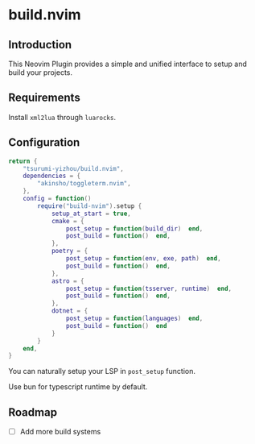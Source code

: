 # build.nvim
## Introduction
This Neovim Plugin provides a simple and unified interface to setup and build your projects.

## Requirements
Install `xml2lua` through `luarocks`.

## Configuration
```lua
return {
    "tsurumi-yizhou/build.nvim",
    dependencies = {
        "akinsho/toggleterm.nvim",
    },
    config = function()
        require("build-nvim").setup {
            setup_at_start = true,
            cmake = {
                post_setup = function(build_dir)  end,
                post_build = function()  end,
            },
            poetry = {
                post_setup = function(env, exe, path)  end,
                post_build = function()  end,
            },
            astro = {
                post_setup = function(tsserver, runtime)  end,
                post_build = function()  end,
            },
            dotnet = {
                post_setup = function(languages)  end,
                post_build = function()  end
            }
        }
    end,
}
```
You can naturally setup your LSP in `post_setup` function.

Use bun for typescript runtime by default.

## Roadmap
- [ ] Add more build systems
